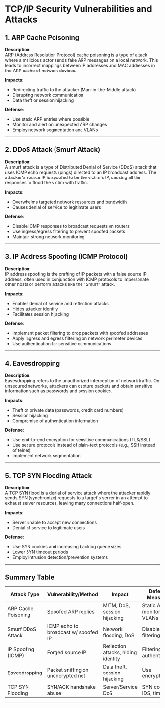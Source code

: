 # TCP/IP Security Vulnerabilities and Attacks

## 1. ARP Cache Poisoning

**Description**:  
ARP (Address Resolution Protocol) cache poisoning is a type of attack where a malicious actor sends fake ARP messages on a local network. This leads to incorrect mappings between IP addresses and MAC addresses in the ARP cache of network devices.

**Impacts**:
- Redirecting traffic to the attacker (Man-in-the-Middle attack)
- Disrupting network communication
- Data theft or session hijacking

**Defense**:
- Use static ARP entries where possible
- Monitor and alert on unexpected ARP changes
- Employ network segmentation and VLANs

---

## 2. DDoS Attack (Smurf Attack)

**Description**:  
A smurf attack is a type of Distributed Denial of Service (DDoS) attack that uses ICMP echo requests (pings) directed to an IP broadcast address. The attacker's source IP is spoofed to be the victim's IP, causing all the responses to flood the victim with traffic.

**Impacts**:
- Overwhelms targeted network resources and bandwidth
- Causes denial of service to legitimate users

**Defense**:
- Disable ICMP responses to broadcast requests on routers
- Use ingress/egress filtering to prevent spoofed packets
- Maintain strong network monitoring

---

## 3. IP Address Spoofing (ICMP Protocol)

**Description**:  
IP address spoofing is the crafting of IP packets with a false source IP address, often used in conjunction with ICMP protocols to impersonate other hosts or perform attacks like the "Smurf" attack.

**Impacts**:
- Enables denial of service and reflection attacks
- Hides attacker identity
- Facilitates session hijacking

**Defense**:
- Implement packet filtering to drop packets with spoofed addresses
- Apply ingress and egress filtering on network perimeter devices
- Use authentication for sensitive communications

---

## 4. Eavesdropping

**Description**:  
Eavesdropping refers to the unauthorized interception of network traffic. On unsecured networks, attackers can capture packets and obtain sensitive information such as passwords and session cookies.

**Impacts**:
- Theft of private data (passwords, credit card numbers)
- Session hijacking
- Compromise of authentication information

**Defense**:
- Use end-to-end encryption for sensitive communications (TLS/SSL)
- Use secure protocols instead of plain-text protocols (e.g., SSH instead of telnet)
- Implement network segmentation

---

## 5. TCP SYN Flooding Attack

**Description**:  
A TCP SYN flood is a denial of service attack where the attacker rapidly sends SYN (synchronize) requests to a target's server in an attempt to exhaust server resources, leaving many connections half-open.

**Impacts**:
- Server unable to accept new connections
- Denial of service to legitimate users

**Defense**:
- Use SYN cookies and increasing backlog queue sizes
- Lower SYN timeout periods
- Employ intrusion detection/prevention systems

---

## Summary Table

| Attack Type           | Vulnerability/Method              | Impact                              | Defense Measures                |
|-----------------------|-----------------------------------|-------------------------------------|---------------------------------|
| ARP Cache Poisoning   | Spoofed ARP replies               | MITM, DoS, session hijacking        | Static ARP, monitoring, VLANs   |
| Smurf DDoS Attack     | ICMP echo to broadcast w/ spoofed IP | Network flooding, DoS              | Disable ICMP, filtering         |
| IP Spoofing (ICMP)    | Forged source IP                  | Reflection attacks, hiding identity | Filtering, authentication       |
| Eavesdropping         | Packet sniffing on unencrypted net| Data theft, session hijacking       | Use encryption                  |
| TCP SYN Flooding      | SYN/ACK handshake abuse           | Server/Service DoS                  | SYN cookies, IDS, timeouts      |

---
